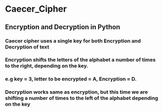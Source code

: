 # Caecer_Cipher
## Encryption and Decryption in Python
### Caecer cipher uses a single key for both Encryption and Decryption of text
### Encryption shifts the letters of the alphabet a number of times to the right, depending on the key. 
### e.g key = 3, letter to be encrypted = A, Encryption = D.
### Decryption works same as encryption, but this time we are shifting a number of times to the left of the alphabet depending on the key
